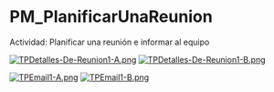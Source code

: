# PM_PlanificarUnaReunion
Actividad: Planificar una reunión e informar al equipo

[![TPDetalles-De-Reunion1-A.png](https://i.postimg.cc/kGLqS3GZ/TPDetalles-De-Reunion1-A.png)](https://postimg.cc/wR5CKrhc)
[![TPDetalles-De-Reunion1-B.png](https://i.postimg.cc/kMHnz8sc/TPDetalles-De-Reunion1-B.png)](https://postimg.cc/4nzkhYr7)

[![TPEmail1-A.png](https://i.postimg.cc/P5sdrjBv/TPEmail1-A.png)](https://postimg.cc/gnDCNfcG)
[![TPEmail1-B.png](https://i.postimg.cc/GhscC2S1/TPEmail1-B.png)](https://postimg.cc/3dYMjKTL)
